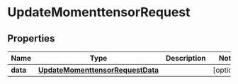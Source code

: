 

# UpdateMomenttensorRequest


## Properties

| Name | Type | Description | Notes |
|------------ | ------------- | ------------- | -------------|
|**data** | [**UpdateMomenttensorRequestData**](UpdateMomenttensorRequestData.md) |  |  [optional] |



